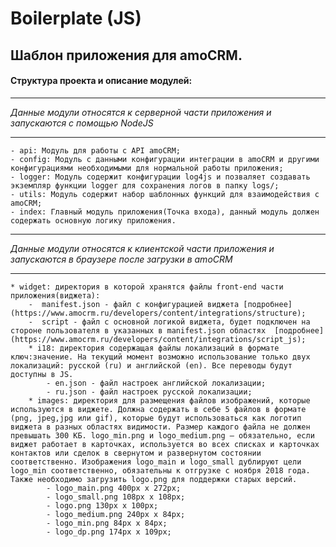 # Boilerplate (JS)

## Шаблон приложения для amoCRM. 

#### Структура проекта и описание модулей:

---

_Данные модули относятся к серверной части приложения и запускаются с помощью NodeJS_

---
    - api: Модуль для работы c API amoCRM;
    - config: Модуль с данными конфигурации интеграции в amoCRM и другими конфигурациями необходимыми для нормальной работы приложения;
    - logger: Модуль содержит конфигурации log4js и позваляет создавать экземпляр функции logger для сохранения логов в папку logs/;
    - utils: Модуль содержит набор шаблонных функций для взаимодействия с amoCRM;
    - index: Главный модуль приложения(Точка входа), данный модуль должен содержать основную логику приложения.
    
---

_Данные модули относятся к клиентской части приложения и запускаются в браузере после загрузки в amoCRM_

---

    * widget: директория в которой хранятся файлы front-end части приложения(виджета):
        -  manifest.json - файл с конфигурацией виджета [подробнее](https://www.amocrm.ru/developers/content/integrations/structure);
        -  script - файл с основной логикой виджета, будет подключен на стороне пользователя в указанных в manifest.json областях  [подробнее](https://www.amocrm.ru/developers/content/integrations/script_js);
        * i18: директория содержащая файлы локализаций в формате ключ:значение. На текущий момент возможно использование только двух локализаций: русской (ru) и английской (en). Все переводы будут доступны в JS.
            - en.json - файл настроек английской локализации;
            - ru.json - файл настроек русской локализации;
        * images: директория для размещения файлов изображений, которые используются в виджете. Должна содержать в себе 5 файлов в формате (png, jpeg,jpg или gif), которые будут использоваться как логотип виджета в разных областях видимости. Размер каждого файла не должен превышать 300 КБ. logo_min.png и logo_medium.png — обязательно, если виджет работает в карточках, используется во всех списках и карточках контактов или сделок в свернутом и развернутом состоянии соответственно. Изображения logo_main и logo_small дублируют цели logo_min соответственно, обязательны к отгрузке с ноября 2018 года. Также необходимо загрузить logo.png для поддержки старых версий.
            - logo_main.png 400px x 272px;
            - logo_small.png 108px x 108px;
            - logo.png 130px x 100px;
            - logo_medium.png 240px x 84px;
            - logo_min.png 84px x 84px;
            - logo_dp.png 174px x 109px;
    